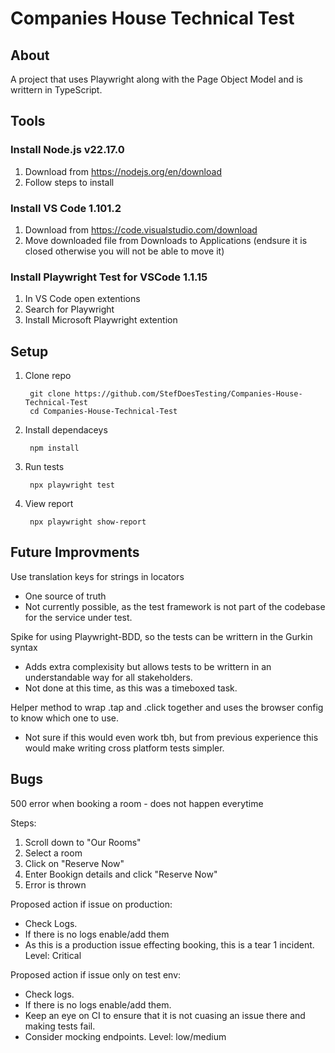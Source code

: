 
# Companies House Technical Test

## About

A project that uses Playwright along with the Page Object Model and is writtern in TypeScript.

## Tools

### Install Node.js v22.17.0
1. Download from https://nodejs.org/en/download
2. Follow steps to install

### Install VS Code 1.101.2
1. Download from https://code.visualstudio.com/download
2. Move downloaded file from Downloads to Applications (endsure it is closed otherwise you will not be able to move it)

### Install Playwright Test for VSCode 1.1.15
1. In VS Code open extentions
2. Search for Playwright
3. Install Microsoft Playwright extention

## Setup
1. Clone repo
        
        git clone https://github.com/StefDoesTesting/Companies-House-Technical-Test
        cd Companies-House-Technical-Test

2. Install dependaceys

        npm install

3. Run tests

        npx playwright test

4. View report

        npx playwright show-report


## Future Improvments

Use translation keys for strings in locators
- One source of truth
- Not currently possible, as the test framework is not part of the codebase for the service under test.

Spike for using Playwright-BDD, so the tests can be writtern in the Gurkin syntax
- Adds extra complexisity but allows tests to be writtern in an understandable way for all stakeholders.
- Not done at this time, as this was a timeboxed task.

Helper method to wrap .tap and .click together and uses the browser config to know which one to use.
- Not sure if this would even work tbh, but from previous experience this would make writing cross platform tests simpler.

## Bugs

500 error when booking a room - does not happen everytime

Steps:
1. Scroll down to "Our Rooms"
2. Select a room
3. Click on "Reserve Now"
4. Enter Bookign details and click "Reserve Now"
5. Error is thrown

Proposed action if issue on production:
- Check Logs.
- If there is no logs enable/add them
- As this is a production issue effecting booking, this is a tear 1 incident.
Level: Critical

Proposed action if issue only on test env:
- Check logs.
- If there is no logs enable/add them.
- Keep an eye on CI to ensure that it is not cuasing an issue there and making tests fail.
- Consider mocking endpoints.
Level: low/medium
